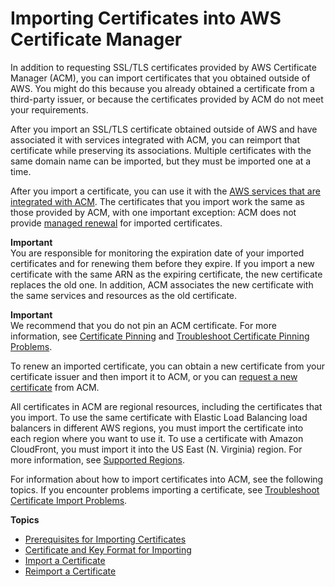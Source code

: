 # Importing Certificates into AWS Certificate Manager<a name="import-certificate"></a>

In addition to requesting SSL/TLS certificates provided by AWS Certificate Manager \(ACM\), you can import certificates that you obtained outside of AWS\. You might do this because you already obtained a certificate from a third\-party issuer, or because the certificates provided by ACM do not meet your requirements\.

After you import an SSL/TLS certificate obtained outside of AWS and have associated it with services integrated with ACM, you can reimport that certificate while preserving its associations\. Multiple certificates with the same domain name can be imported, but they must be imported one at a time\.

After you import a certificate, you can use it with the [AWS services that are integrated with ACM](acm-services.md)\. The certificates that you import work the same as those provided by ACM, with one important exception: ACM does not provide [managed renewal](managed-renewal.md) for imported certificates\. 

**Important**  
 You are responsible for monitoring the expiration date of your imported certificates and for renewing them before they expire\. If you import a new certificate with the same ARN as the expiring certificate, the new certificate replaces the old one\. In addition, ACM associates the new certificate with the same services and resources as the old certificate\. 

**Important**  
 We recommend that you do not pin an ACM certificate\. For more information, see [Certificate Pinning](acm-bestpractices.md#best-practices-pinning) and [Troubleshoot Certificate Pinning Problems](troubleshooting-pinning.md)\.

To renew an imported certificate, you can obtain a new certificate from your certificate issuer and then import it to ACM, or you can [request a new certificate](gs-acm-request-public.md) from ACM\.

All certificates in ACM are regional resources, including the certificates that you import\. To use the same certificate with Elastic Load Balancing load balancers in different AWS regions, you must import the certificate into each region where you want to use it\. To use a certificate with Amazon CloudFront, you must import it into the US East \(N\. Virginia\) region\. For more information, see [Supported Regions](acm-regions.md)\.

For information about how to import certificates into ACM, see the following topics\. If you encounter problems importing a certificate, see [Troubleshoot Certificate Import Problems](troubleshoot-import.md)\.

**Topics**
+ [Prerequisites for Importing Certificates](import-certificate-prerequisites.md)
+ [Certificate and Key Format for Importing](import-certificate-format.md)
+ [Import a Certificate](import-certificate-api-cli.md)
+ [Reimport a Certificate](import-reimport.md)